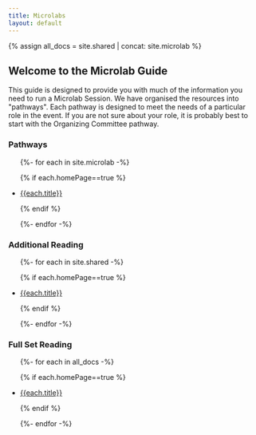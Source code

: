 ```yaml
---
title: Microlabs
layout: default
---
```

{% assign all_docs = site.shared | concat: site.microlab  %}

## Welcome to the Microlab Guide

This guide is designed to provide you with much of the information you need to run a Microlab Session. We have organised the resources into "pathways". Each pathway is designed to meet the needs of a particular role in the event. If you are not sure about your role, it is probably best to start with the Organizing Committee pathway.

### Pathways
<ul>
{%- for each in site.microlab -%}

{% if each.homePage==true %}

<li><a href="{{each.url}}">{{each.title}}</a></li>

{% endif %}

{%- endfor -%}
</ul>


### Additional Reading
<ul>
{%- for each in site.shared -%}

{% if each.homePage==true %}

<li><a href="{{each.url}}">{{each.title}}</a></li>

{% endif %}

{%- endfor -%}
</ul>

### Full Set Reading
<ul>
{%- for each in all_docs -%}

{% if each.homePage==true %}

<li><a href="{{each.url}}">{{each.title}}</a></li>

{% endif %}

{%- endfor -%}
</ul>